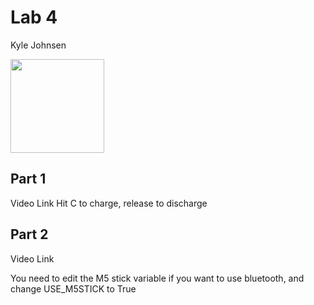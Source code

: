# Lab 4
Kyle Johnsen

<img src="https://github.com/user-attachments/assets/6c71814f-41e9-4fce-ba5f-4c688670d063" width="150"/>

## Part 1
Video Link
Hit C to charge, release to discharge

## Part 2
Video Link

You need to edit the M5 stick variable if you want to use bluetooth, and change USE_M5STICK to True

